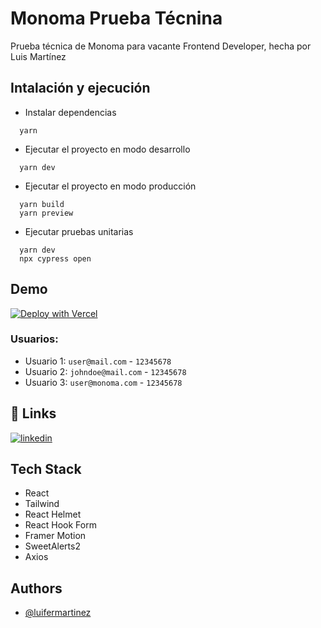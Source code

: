 # Monoma Prueba Técnina

Prueba técnica de Monoma para vacante Frontend Developer, hecha por Luis Martínez

## Intalación y ejecución

- Instalar dependencias

```
  yarn
```

- Ejecutar el proyecto en modo desarrollo

```
  yarn dev
```

- Ejecutar el proyecto en modo producción

```
  yarn build
  yarn preview
```

- Ejecutar pruebas unitarias

```
  yarn dev
  npx cypress open
```

## Demo

[![Deploy with Vercel](https://vercel.com/button)](https://monoma-tec.vercel.app/)

### Usuarios:

- Usuario 1: `user@mail.com` - `12345678`
- Usuario 2: `johndoe@mail.com` - `12345678`
- Usuario 3: `user@monoma.com` - `12345678`

## 🔗 Links

[![linkedin](https://img.shields.io/badge/linkedin-0A66C2?style=for-the-badge&logo=linkedin&logoColor=white)](https://www.linkedin.com/in/luifer132/)

## Tech Stack

- React
- Tailwind
- React Helmet
- React Hook Form
- Framer Motion
- SweetAlerts2
- Axios

## Authors

- [@luifermartinez](https://www.github.com/luifermartinez)
